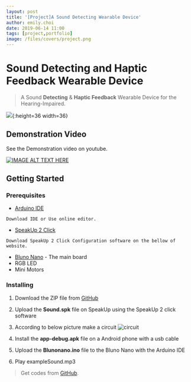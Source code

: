 ```yaml
---
layout: post
title: '[Project]A Sound Detecting Wearable Device'
author: emily.choi
date: 2019-06-14 11:00
tags: [project,portfolio]
image: /files/covers/project.png
---
```


# Sound Detecting and Haptic Feedback Wearable Device

> A Sound **Detecting** & **Haptic Feedback** Wearable Device for the Hearing-Impaired.

![](/files/pjsound.png){:height=36 width=36}

## Demonstration Video

See the Demonstration video on youtube.

[![IMAGE ALT TEXT HERE](http://img.youtube.com/vi/sZo0_dYGKFw/0.jpg)](http://www.youtube.com/watch?v=sZo0_dYGKFw)


## Getting Started

### Prerequisites

- [Arduino IDE](https://www.arduino.cc/)

```
Download IDE or Use online editor.
```
- [SpeakUp 2 Click](https://www.mikroe.com/speakup-2-click)

```
Download SpeakUp 2 Click Configuration software on the bellow of website.
```

- [Bluno Nano](https://www.dfrobot.com/product-1122.html?gclid=EAIaIQobChMIutTP8fHn4gIVF6mWCh1UawjxEAAYASAAEgKCGPD_BwE) - The main board
- RGB LED
- Mini Motors

### Installing


1. Download the ZIP file from [GitHub](https://github.com/youngchoi2094/arduino-project-SoundDetectWearableDevice)

2. Upload the **Sound.spk** file on SpeakUp using the SpeakUp 2 click software

3. According to below picture make a circuit
   ![circuit](/files/pjflow.png)

4. Install the **app-debug.apk** file on a Android phone with a usb cable

5. Upload the **Blunonano.ino** file to the Bluno Nano with the Arduino IDE  

6. Play exampleSound.mp3


> Get codes from [GitHub](https://github.com/youngchoi2094/arduino-project-soundDetectwearabledevice).
